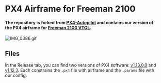 # PX4 Airframe for Freeman 2100

#### The repository is forked from [PX4-Autopilot](https://github.com/PX4/PX4-Autopilot) and contains our version of the PX4 airframe for [Freeman 2100 VTOL](https://en.makeflyeasy.com/index.php/freeman-2100/).

![IMG_0386.gif](IMG_0386.gif)

## Files

In the Release tab, you can find two versions of PX4 software: [v1.13.0.0](https://github.com/bartoszptak/PX4-Freeman/releases/tag/v1.13.0) and [v1.12.3](https://github.com/bartoszptak/PX4-Freeman/releases/tag/v1.12.3). Each constrains the `.px4` file with airframe and the `.params` file with our config.
